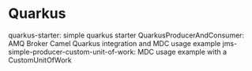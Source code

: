 # Quarkus


quarkus-starter: simple quarkus starter
QuarkusProducerAndConsumer: AMQ Broker Camel Quarkus integration and MDC usage example
jms-simple-producer-custom-unit-of-work: MDC usage example with a CustomUnitOfWork

